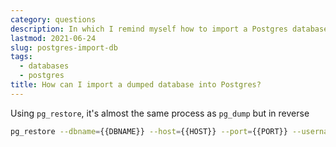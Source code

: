 ```yaml
---
category: questions
description: In which I remind myself how to import a Postgres database
lastmod: 2021-06-24
slug: postgres-import-db
tags:
  - databases
  - postgres
title: How can I import a dumped database into Postgres?
---
```

Using `pg_restore`, it's almost the same process as `pg_dump` but in reverse

```bash
pg_restore --dbname={{DBNAME}} --host={{HOST}} --port={{PORT}} --username={{USERNAME}} --password --jobs 2 {{NAME}}.dump
```
